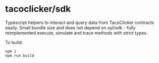 # tacoclicker/sdk

Typescript helpers to interact and query data from TacoClicker contracts easily. Small bundle size
and does not depend on oyl/sdk - fully reimplemented execute, simulate and trace methods with strict types.

To build:

```
npm i
npm run build
```
